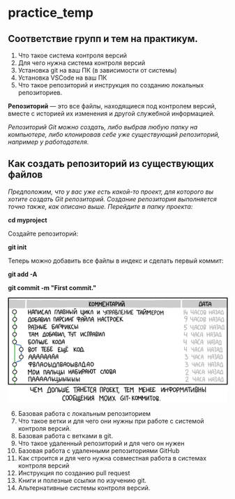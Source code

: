 # practice_temp

## Соответствие групп и тем на практикум.

1. Что такое система контроля версий
2. Для чего нужна система контроля версий
3. Установка git на ваш ПК (в зависимости от системы)
4. Установка VSCode на ваш ПК
5. Что такое репозиторий и инструкция по созданию локальных репозиториев.

**Репозиторий** — это все файлы, находящиеся под контролем версий, вместе с историей их изменения и другой служебной информацией.

*Репозиторий Git можно создать, либо выбрав любую папку на компьютере, либо клонировав себе уже существующий репозиторий, например у работодателя.*

## Как создать репозиторий из существующих файлов

*Предположим, что у вас уже есть какой-то проект, для которого вы хотите создать Git репозиторий. Создание репозитория выполняется точно также, как описано выше. Перейдите в папку проекта:*

**cd myproject**

Создайте репозиторий:

**git init**

Теперь можно добавить все файлы в индекс и сделать первый коммит:

**git add -A**

**git commit -m "First commit."**

![Каждому коммиту можно присвоить сообщение](image3.png)


6. Базовая работа с локальным репозиторием
7. Что такое ветки и для чего они нужны при работе с системой контроля версий.
8. Базовая работа с ветками в git.
9. Что такое удаленный репозиторий и для чего он нужен
10. Базовая работа с удаленными репозиториями GitHub
11. Как строится и для чего нужна совместная работа в системах контроля версий
12. Инструкция по созданию pull request
13. Книги и полезные ссылки по изучению git.
14. Альтернативные системы контроля версий.
